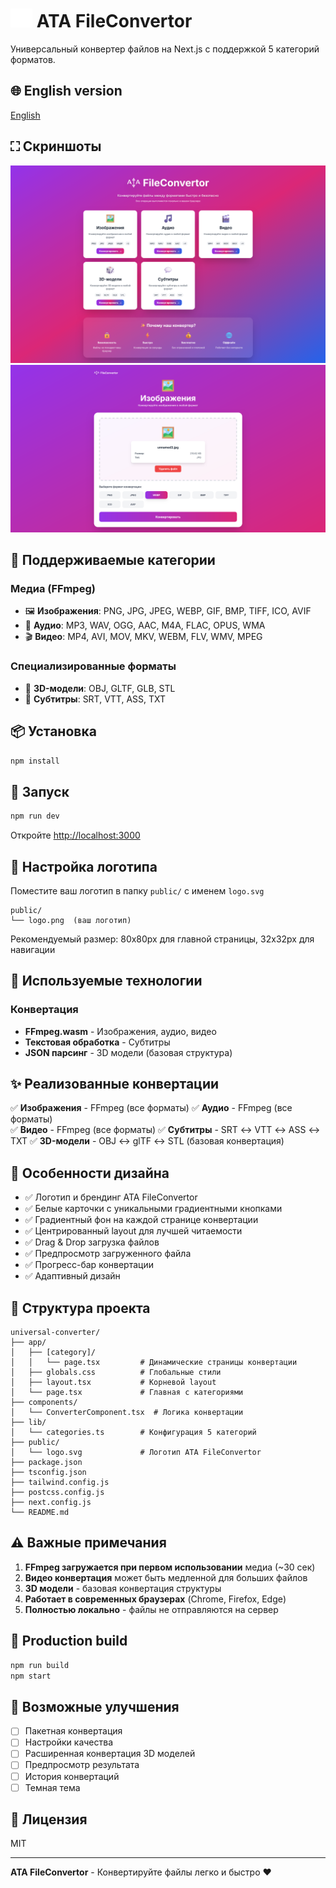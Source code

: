 # <img src="/public/logo.png" width="35" height="30" alt="logo"> ATA FileConvertor

Универсальный конвертер файлов на Next.js с поддержкой 5 категорий форматов.

## 🌐 English version  
[English](./README_en.md)  

## ⛶ Скриншоты

![Главный экран](public/main_scr.png)
![Окно настроек](public/convert_scr.png)

## 🎯 Поддерживаемые категории

### Медиа (FFmpeg)
- 🖼️ **Изображения**: PNG, JPG, JPEG, WEBP, GIF, BMP, TIFF, ICO, AVIF
- 🎵 **Аудио**: MP3, WAV, OGG, AAC, M4A, FLAC, OPUS, WMA
- 🎬 **Видео**: MP4, AVI, MOV, MKV, WEBM, FLV, WMV, MPEG

### Специализированные форматы
- 🎲 **3D-модели**: OBJ, GLTF, GLB, STL
- 💬 **Субтитры**: SRT, VTT, ASS, TXT

## 📦 Установка

```bash
npm install
```

## 🚀 Запуск

```bash
npm run dev
```

Откройте [http://localhost:3000](http://localhost:3000)

## 🎨 Настройка логотипа

Поместите ваш логотип в папку `public/` с именем `logo.svg`

```
public/
└── logo.png  (ваш логотип)
```

Рекомендуемый размер: 80x80px для главной страницы, 32x32px для навигации

## 🔧 Используемые технологии

### Конвертация
- **FFmpeg.wasm** - Изображения, аудио, видео
- **Текстовая обработка** - Субтитры
- **JSON парсинг** - 3D модели (базовая структура)

## ✨ Реализованные конвертации

✅ **Изображения** - FFmpeg (все форматы)
✅ **Аудио** - FFmpeg (все форматы)  
✅ **Видео** - FFmpeg (все форматы)
✅ **Субтитры** - SRT ↔ VTT ↔ ASS ↔ TXT
✅ **3D-модели** - OBJ ↔ glTF ↔ STL (базовая конвертация)

## 🎨 Особенности дизайна

- ✅ Логотип и брендинг ATA FileConvertor
- ✅ Белые карточки с уникальными градиентными кнопками
- ✅ Градиентный фон на каждой странице конвертации
- ✅ Центрированный layout для лучшей читаемости
- ✅ Drag & Drop загрузка файлов
- ✅ Предпросмотр загруженного файла
- ✅ Прогресс-бар конвертации
- ✅ Адаптивный дизайн

## 📁 Структура проекта

```
universal-converter/
├── app/
│   ├── [category]/
│   │   └── page.tsx         # Динамические страницы конвертации
│   ├── globals.css          # Глобальные стили
│   ├── layout.tsx           # Корневой layout
│   └── page.tsx             # Главная с категориями
├── components/
│   └── ConverterComponent.tsx  # Логика конвертации
├── lib/
│   └── categories.ts        # Конфигурация 5 категорий
├── public/
│   └── logo.svg             # Логотип ATA FileConvertor
├── package.json
├── tsconfig.json
├── tailwind.config.js
├── postcss.config.js
├── next.config.js
└── README.md
```

## ⚠️ Важные примечания

1. **FFmpeg загружается при первом использовании** медиа (~30 сек)
2. **Видео конвертация** может быть медленной для больших файлов
3. **3D модели** - базовая конвертация структуры
4. **Работает в современных браузерах** (Chrome, Firefox, Edge)
5. **Полностью локально** - файлы не отправляются на сервер

## 🚀 Production build

```bash
npm run build
npm start
```

## 🔮 Возможные улучшения

- [ ] Пакетная конвертация
- [ ] Настройки качества
- [ ] Расширенная конвертация 3D моделей
- [ ] Предпросмотр результата
- [ ] История конвертаций
- [ ] Темная тема

## 📝 Лицензия

MIT

---

**ATA FileConvertor** - Конвертируйте файлы легко и быстро ❤️
